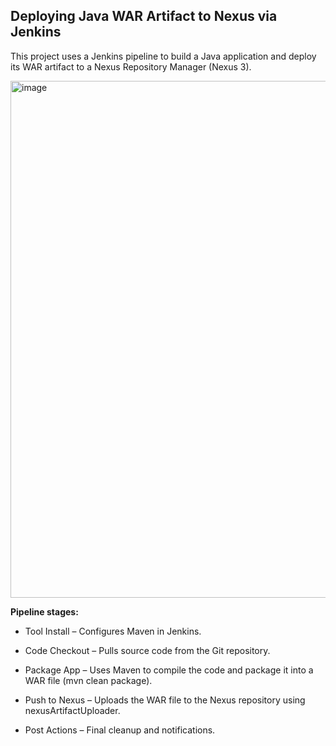 

## Deploying Java WAR Artifact to Nexus via Jenkins


This project uses a Jenkins pipeline to build a Java application and deploy its WAR artifact to a Nexus Repository Manager (Nexus 3).


<img width="1912" height="827" alt="image" src="https://github.com/user-attachments/assets/c1cf775c-0d20-44ca-b110-7a6d16f39efb" />


**Pipeline stages:**

- Tool Install – Configures Maven in Jenkins.

- Code Checkout – Pulls source code from the Git repository.

- Package App – Uses Maven to compile the code and package it into a WAR file (mvn clean package).

- Push to Nexus – Uploads the WAR file to the Nexus repository using nexusArtifactUploader.

- Post Actions – Final cleanup and notifications.



